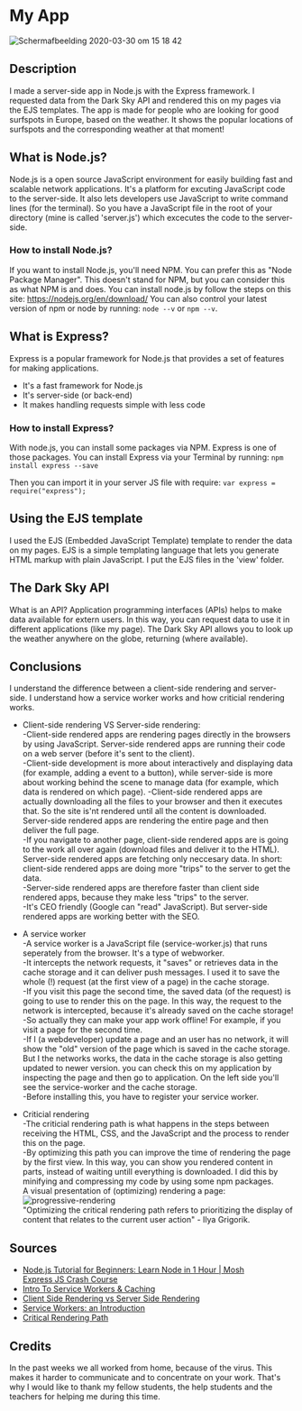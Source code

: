# My App
![Schermafbeelding 2020-03-30 om 15 18 42](https://user-images.githubusercontent.com/45489420/77916707-c9d58d80-7299-11ea-903f-03540dac6ab6.png)

## Description
I made a server-side app in Node.js with the Express framework. I requested data from the Dark Sky API and rendered this on my pages via the EJS templates. The app is made for people who are looking for good surfspots in Europe, based on the weather. It shows the popular locations of surfspots and the corresponding weather at that moment! 

## What is Node.js?
Node.js is a open source JavaScript environment for easily building fast and scalable network applications. It's a platform for excuting JavaScript code to the server-side. It also lets developers use JavaScript to write command lines (for the terminal). So you have a JavaScript file in the root of your directory (mine is called 'server.js') which excecutes the code to the server-side. 

### How to install Node.js?
If you want to install Node.js, you'll need NPM. You can prefer this as "Node Package Manager". This doesn't stand for NPM, but you can consider this as what NPM is and does. 
You can install node.js by follow the steps on this site: https://nodejs.org/en/download/
You can also control your latest version of npm or node by running: 
`node --v` or `npm --v`.

## What is Express?
Express is a popular framework for Node.js that provides a set of features for making applications.
- It's a fast framework for Node.js
- It's server-side (or back-end)
- It makes handling requests simple with less code

### How to install Express?
With node.js, you can install some packages via NPM. Express is one of those packages.
You can install Express via your Terminal by running:
`npm install express --save`

Then you can import it in your server JS file with require:
`var express = require("express");`

## Using the EJS template
I used the EJS (Embedded JavaScript Template) template to render the data on my pages. EJS is a simple templating language that lets you generate HTML markup with plain JavaScript. I put the EJS files in the 'view' folder.

## The Dark Sky API
What is an API? Application programming interfaces (APIs) helps to make data available for extern users. In this way, you can request data to use it in different applications (like my page).
The Dark Sky API allows you to look up the weather anywhere on the globe, returning (where available).

## Conclusions <br>
I understand the difference between a client-side rendering and server-side. I understand how a service worker works and how criticial rendering works.

* Client-side rendering VS Server-side rendering: <br>
-Client-side rendered apps are rendering pages directly in the browsers by using JavaScript. Server-side rendered apps are running their code on a web server (before it's sent to the client). <br>
-Client-side development is more about interactively and displaying data (for example, adding a event to a button), while server-side is more about working behind the scene to manage data (for example, which data is rendered on which page).
-Client-side rendered apps are actually downloading all the files to your browser and then it executes that. So the site is'nt rendered until all the content is downloaded. Server-side rendered apps are rendering the entire page and then deliver the full page. <br>
-If you navigate to another page, client-side rendered apps are is going to the work all over again (download files and deliver it to the HTML). Server-side rendered apps are fetching only neccesary data. In short: client-side rendered apps are doing more "trips" to the server to get the data. <br>
-Server-side rendered apps are therefore faster than client side rendered apps, because they make less "trips" to the server. <br>
-It's CEO friendly (Google can "read" JavaScript). But server-side rendered apps are working better with the SEO. <br>

* A service worker <br>
-A service worker is a JavaScript file (service-worker.js) that runs seperately from the browser. It's a type of webworker. <br>
-It intercepts the network requests, it "saves" or retrieves data in the cache storage and it can deliver push messages. I used it to save the whole (!) request (at the first view of a page) in the cache storage.  <br>
-If you visit this page the second time, the saved data (of the request) is going to use to render this on the page. In this way, the request to the network is intercepted, because it's already saved on the cache storage! <br>
-So actually they can make your app work offline! For example, if you visit a page for the second time. <br>
-If I (a webdeveloper) update a page and an user has no network, it will show the "old" version of the page which is saved in the cache storage. But I the networks works, the data in the cache storage is also getting updated to newer version. you can check this on my application by inspecting the page and then go to application. On the left side you'll see the service-worker and the cache storage. <br>
-Before installing this, you have to register your service worker. 

* Criticial rendering <br>
-The criticial rendering path is what happens in the steps between receiving the HTML, CSS, and the JavaScript and the process to render this on the page.<br>
-By optimizing this path you can improve the time of rendering the page by the first view. In this way, you can show you rendered content in parts, instead of waiting untill everything is downloaded. I did this by minifying and compressing my code by using some npm packages. <br>
A visual presentation of (optimizing) rendering a page:
![progressive-rendering](https://user-images.githubusercontent.com/45489420/78039935-04f5c080-736f-11ea-9dc8-32aab7b8359f.png) <br>
"Optimizing the critical rendering path refers to prioritizing the display of content that relates to the current user action" - Ilya Grigorik. 


## Sources
- [Node.js Tutorial for Beginners: Learn Node in 1 Hour | Mosh](https://www.youtube.com/watch?v=TlB_eWDSMt4) <br>
[Express JS Crash Course](https://www.youtube.com/watch?v=L72fhGm1tfE) <br>
- [Intro To Service Workers & Caching](https://www.youtube.com/watch?v=ksXwaWHCW6k)  <br>
- [Client Side Rendering vs Server Side Rendering](https://dev.to/akhilaariyachandra/client-side-rendering-vs-server-side-rendering-2o4o/comments) <br>
- [Service Workers: an Introduction](https://developers.google.com/web/fundamentals/primers/service-workers)  <br>
- [Critical Rendering Path](https://developers.google.com/web/fundamentals/performance/critical-rendering-path) <br>

## Credits
In the past weeks we all worked from home, because of the virus. This makes it harder to communicate and to concentrate on your work.
That's why I would like to thank my fellow students, the help students and the teachers for helping me during this time. 


<!-- Add a link to your live demo in Github Pages 🌐-->

<!-- ☝️ replace this description with a description of your own work -->

<!-- Add a nice image here at the end of the week, showing off your shiny frontend 📸 -->

<!-- Maybe a table of contents here? 📚 -->

<!-- How about a section that describes how to install this project? 🤓 -->

<!-- ...but how does one use this project? What are its features 🤔 -->

<!-- What external data source is featured in your project and what are its properties 🌠 -->

<!-- Maybe a checklist of done stuff and stuff still on your wishlist? ✅ -->

<!-- How about a license here? 📜 (or is it a licence?) 🤷 -->
